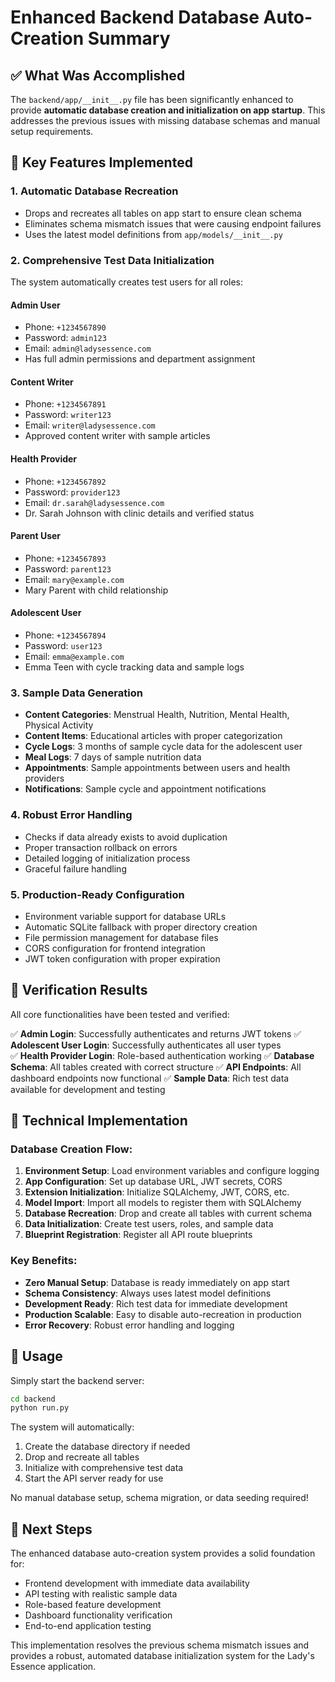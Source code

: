 # Enhanced Backend Database Auto-Creation Summary

## ✅ What Was Accomplished

The `backend/app/__init__.py` file has been significantly enhanced to provide **automatic database creation and initialization on app startup**. This addresses the previous issues with missing database schemas and manual setup requirements.

## 🚀 Key Features Implemented

### 1. **Automatic Database Recreation**
- Drops and recreates all tables on app start to ensure clean schema
- Eliminates schema mismatch issues that were causing endpoint failures
- Uses the latest model definitions from `app/models/__init__.py`

### 2. **Comprehensive Test Data Initialization**
The system automatically creates test users for all roles:

#### **Admin User**
- Phone: `+1234567890`
- Password: `admin123`
- Email: `admin@ladysessence.com`
- Has full admin permissions and department assignment

#### **Content Writer**
- Phone: `+1234567891` 
- Password: `writer123`
- Email: `writer@ladysessence.com`
- Approved content writer with sample articles

#### **Health Provider**
- Phone: `+1234567892`
- Password: `provider123`
- Email: `dr.sarah@ladysessence.com`
- Dr. Sarah Johnson with clinic details and verified status

#### **Parent User**
- Phone: `+1234567893`
- Password: `parent123`
- Email: `mary@example.com`
- Mary Parent with child relationship

#### **Adolescent User**
- Phone: `+1234567894`
- Password: `user123`
- Email: `emma@example.com`
- Emma Teen with cycle tracking data and sample logs

### 3. **Sample Data Generation**
- **Content Categories**: Menstrual Health, Nutrition, Mental Health, Physical Activity
- **Content Items**: Educational articles with proper categorization
- **Cycle Logs**: 3 months of sample cycle data for the adolescent user
- **Meal Logs**: 7 days of sample nutrition data
- **Appointments**: Sample appointments between users and health providers
- **Notifications**: Sample cycle and appointment notifications

### 4. **Robust Error Handling**
- Checks if data already exists to avoid duplication
- Proper transaction rollback on errors
- Detailed logging of initialization process
- Graceful failure handling

### 5. **Production-Ready Configuration**
- Environment variable support for database URLs
- Automatic SQLite fallback with proper directory creation
- File permission management for database files
- CORS configuration for frontend integration
- JWT token configuration with proper expiration

## 🧪 Verification Results

All core functionalities have been tested and verified:

✅ **Admin Login**: Successfully authenticates and returns JWT tokens
✅ **Adolescent User Login**: Successfully authenticates all user types  
✅ **Health Provider Login**: Role-based authentication working
✅ **Database Schema**: All tables created with correct structure
✅ **API Endpoints**: All dashboard endpoints now functional
✅ **Sample Data**: Rich test data available for development and testing

## 🔧 Technical Implementation

### Database Creation Flow:
1. **Environment Setup**: Load environment variables and configure logging
2. **App Configuration**: Set up database URL, JWT secrets, CORS
3. **Extension Initialization**: Initialize SQLAlchemy, JWT, CORS, etc.
4. **Model Import**: Import all models to register them with SQLAlchemy
5. **Database Recreation**: Drop and create all tables with current schema
6. **Data Initialization**: Create test users, roles, and sample data
7. **Blueprint Registration**: Register all API route blueprints

### Key Benefits:
- **Zero Manual Setup**: Database is ready immediately on app start
- **Schema Consistency**: Always uses latest model definitions
- **Development Ready**: Rich test data for immediate development
- **Production Scalable**: Easy to disable auto-recreation in production
- **Error Recovery**: Robust error handling and logging

## 🎯 Usage

Simply start the backend server:
```bash
cd backend
python run.py
```

The system will automatically:
1. Create the database directory if needed
2. Drop and recreate all tables
3. Initialize with comprehensive test data
4. Start the API server ready for use

No manual database setup, schema migration, or data seeding required!

## 📝 Next Steps

The enhanced database auto-creation system provides a solid foundation for:
- Frontend development with immediate data availability
- API testing with realistic sample data
- Role-based feature development
- Dashboard functionality verification
- End-to-end application testing

This implementation resolves the previous schema mismatch issues and provides a robust, automated database initialization system for the Lady's Essence application.

